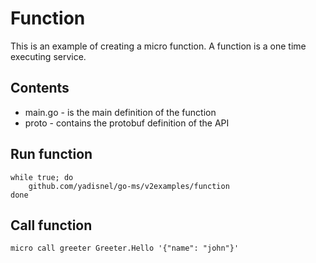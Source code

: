 # Function

This is an example of creating a micro function. A function is a one time executing service.

## Contents

- main.go - is the main definition of the function
- proto - contains the protobuf definition of the API

## Run function

```shell
while true; do
	github.com/yadisnel/go-ms/v2examples/function
done
```

## Call function

```shell
micro call greeter Greeter.Hello '{"name": "john"}'
```
